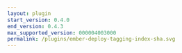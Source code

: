 ```yaml
---
layout: plugin
start_version: 0.4.0
end_version: 0.4.3
max_supported_version: 000004003000
permalink: /plugins/ember-deploy-tagging-index-sha.svg
---
```

